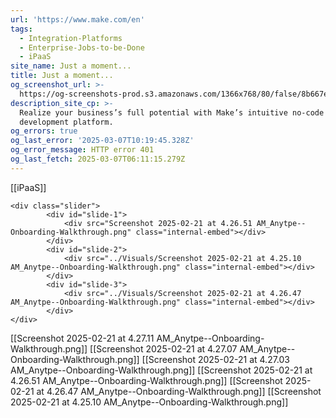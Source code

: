 ```yaml
---
url: 'https://www.make.com/en'
tags:
  - Integration-Platforms
  - Enterprise-Jobs-to-be-Done
  - iPaaS
site_name: Just a moment...
title: Just a moment...
og_screenshot_url: >-
  https://og-screenshots-prod.s3.amazonaws.com/1366x768/80/false/8b667ed7b130b673134c1692b7e6298ac9339d52df72062cff54f219648bab23.jpeg
description_site_cp: >-
  Realize your business’s full potential with Make’s intuitive no-code
  development platform.
og_errors: true
og_last_error: '2025-03-07T10:19:45.328Z'
og_error_message: HTTP error 401
og_last_fetch: 2025-03-07T06:11:15.279Z
---
```


[[iPaaS]]
<div class="slider-carousel">
	
	<div class="slider">
			<div id="slide-1">
				<div src="Screenshot 2025-02-21 at 4.26.51 AM_Anytpe--Onboarding-Walkthrough.png" class="internal-embed"></div>
			</div>
			<div id="slide-2">
				<div src="../Visuals/Screenshot 2025-02-21 at 4.25.10 AM_Anytpe--Onboarding-Walkthrough.png" class="internal-embed"></div>
			</div>
			<div id="slide-3">
				<div src="../Visuals/Screenshot 2025-02-21 at 4.26.47 AM_Anytpe--Onboarding-Walkthrough.png" class="internal-embed"></div>
			</div>
	</div>
</div>

[[Screenshot 2025-02-21 at 4.27.11 AM_Anytpe--Onboarding-Walkthrough.png]]
[[Screenshot 2025-02-21 at 4.27.07 AM_Anytpe--Onboarding-Walkthrough.png]]
[[Screenshot 2025-02-21 at 4.27.03 AM_Anytpe--Onboarding-Walkthrough.png]]
[[Screenshot 2025-02-21 at 4.26.51 AM_Anytpe--Onboarding-Walkthrough.png]]
[[Screenshot 2025-02-21 at 4.26.47 AM_Anytpe--Onboarding-Walkthrough.png]]
[[Screenshot 2025-02-21 at 4.25.10 AM_Anytpe--Onboarding-Walkthrough.png]]

